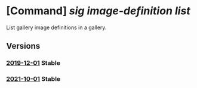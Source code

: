# [Command] _sig image-definition list_

List gallery image definitions in a gallery.

## Versions

### [2019-12-01](/Resources/mgmt-plane/L3N1YnNjcmlwdGlvbnMve30vcmVzb3VyY2Vncm91cHMve30vcHJvdmlkZXJzL21pY3Jvc29mdC5jb21wdXRlL2dhbGxlcmllcy97fS9pbWFnZXM=/2019-12-01.xml) **Stable**

<!-- mgmt-plane /subscriptions/{}/resourcegroups/{}/providers/microsoft.compute/galleries/{}/images 2019-12-01 -->

### [2021-10-01](/Resources/mgmt-plane/L3N1YnNjcmlwdGlvbnMve30vcmVzb3VyY2Vncm91cHMve30vcHJvdmlkZXJzL21pY3Jvc29mdC5jb21wdXRlL2dhbGxlcmllcy97fS9pbWFnZXM=/2021-10-01.xml) **Stable**

<!-- mgmt-plane /subscriptions/{}/resourcegroups/{}/providers/microsoft.compute/galleries/{}/images 2021-10-01 -->
